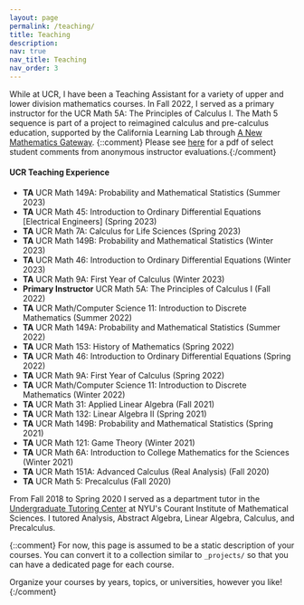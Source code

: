 ```yaml
---
layout: page
permalink: /teaching/
title: Teaching
description:
nav: true
nav_title: Teaching
nav_order: 3
---
```

While at UCR, I have been a Teaching Assistant for a variety of upper and lower division mathematics courses. In Fall 2022, I served as a primary instructor for the UCR Math 5A: The Principles of Calculus I. The Math 5 sequence is part of a project to reimagined calculus and pre-calculus education, supported by the California Learning Lab through [A New Mathematics Gateway](https://calearninglab.org/project/a-new-mathematics-gateway/). {::comment} Please see [here]() for a pdf of select student comments from anonymous instructor evaluations.{:/comment}

#### UCR Teaching Experience
  - **TA** UCR Math 149A: Probability and Mathematical Statistics (Summer 2023)
  - **TA** UCR Math 45: Introduction to Ordinary Differential Equations [Electrical Engineers] (Spring 2023)
  - **TA** UCR Math 7A: Calculus for Life Sciences (Spring 2023)
  - **TA** UCR Math 149B: Probability and Mathematical Statistics (Winter 2023)
  - **TA** UCR Math 46: Introduction to Ordinary Differential Equations (Winter 2023)
  - **TA** UCR Math 9A: First Year of Calculus (Winter 2023)
  - **Primary Instructor** UCR Math 5A: The Principles of Calculus I (Fall 2022)
  - **TA** UCR Math/Computer Science 11: Introduction to Discrete Mathematics (Summer 2022)
  - **TA** UCR Math 149A: Probability and Mathematical Statistics (Summer 2022)
  - **TA** UCR Math 153: History of Mathematics (Spring 2022)
  - **TA** UCR Math 46: Introduction to Ordinary Differential Equations (Spring 2022)
  - **TA** UCR Math 9A: First Year of Calculus (Spring 2022)
  - **TA** UCR Math/Computer Science 11: Introduction to Discrete Mathematics (Winter 2022)
  - **TA** UCR Math 31: Applied Linear Algebra (Fall 2021)
  - **TA** UCR Math 132: Linear Algebra II	(Spring 2021)
  - **TA** UCR Math 149B: Probability and Mathematical Statistics (Spring 2021)
  - **TA** UCR Math 121: Game Theory (Winter 2021)
  - **TA** UCR Math 6A: Introduction to College Mathematics for the Sciences (Winter 2021)
  - **TA** UCR Math 151A: Advanced Calculus (Real Analysis) (Fall 2020)
  - **TA** UCR Math 5: Precalculus (Fall 2020)

From Fall 2018 to Spring 2020 I served as a department tutor in the [Undergraduate Tutoring Center](https://math.nyu.edu/dynamic/undergrad/ba-cas/tutoring/) at NYU's Courant Institute of Mathematical Sciences. I tutored Analysis, Abstract Algebra, Linear Algebra, Calculus, and Precalculus.

{::comment}
For now, this page is assumed to be a static description of your courses. You can convert it to a collection similar to `_projects/` so that you can have a dedicated page for each course.

Organize your courses by years, topics, or universities, however you like!
{:/comment}


